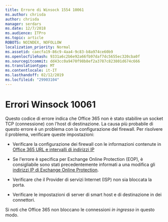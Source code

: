```yaml
---
title: Errore di Winsock 1554 10061
ms.author: chrisda
author: chrisda
manager: serdars
ms.date: 12/7/2018
ms.audience: ITPro
ms.topic: article
ROBOTS: NOINDEX, NOFOLLOW
localization_priority: Normal
ms.assetid: caecfa19-86c9-4aa4-9c83-b8a974ce60b9
ms.openlocfilehash: 9331a6c2b6e92a66fb97daf7dc5655ec320cba0f
ms.sourcegitcommit: dd43cc0a9470f98b8ef2a3787c823801d674c666
ms.translationtype: MT
ms.contentlocale: it-IT
ms.lasthandoff: 02/12/2019
ms.locfileid: "29903104"
---
```

# <a name="winsock-error-10061"></a>Errori Winsock 10061

Questo codice di errore indica che Office 365 non è stato stabilire un socket TCP (connessione) con l'host di destinazione. La causa più probabile di questo errore è un problema con la configurazione del firewall. Per risolvere il problema, verificare queste impostazioni:
  
- Verificare la configurazione dei firewall con le informazioni contenute in [Office 365 URL e intervalli di indirizzi IP](https://docs.microsoft.com/office365/enterprise/urls-and-ip-address-ranges)
    
- Se l'errore è specifica per Exchange Online Protection (EOP), è consigliabile sono stati precedentemente informati a una modifica gli [indirizzi IP di Exchange Online Protection](https://docs.microsoft.com/office365/SecurityCompliance/eop/exchange-online-protection-ip-addresses).
    
- Verificare che il Provider di servizi Internet (ISP) non sia bloccata la porta.
    
- Verificare le impostazioni di server di smart host e di destinazione in dei connettori.
    
Si noti che Office 365 non bloccano le connessioni *in ingresso* in questo modo. 
  


